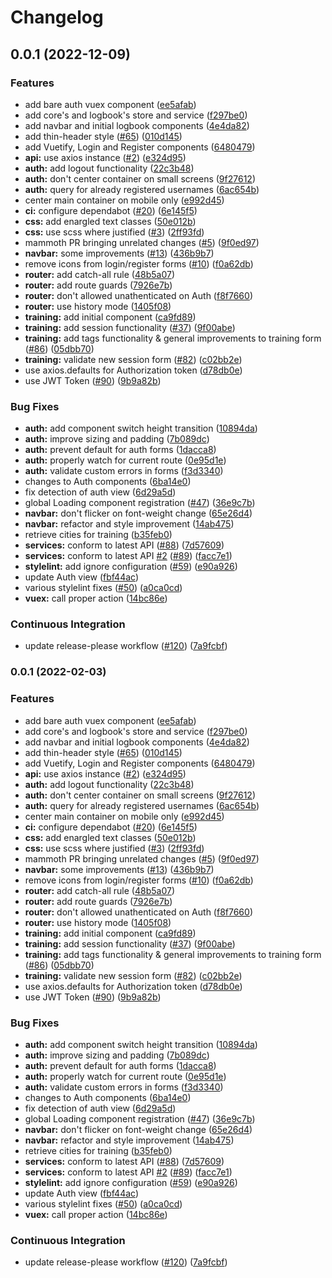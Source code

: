 # Changelog

## 0.0.1 (2022-12-09)


### Features

* add bare auth vuex component ([ee5afab](https://github.com/clog-rocks/frontend/commit/ee5afab9ebd5626c082eabb23d92ec0bd625331d))
* add core's and logbook's store and service ([f297be0](https://github.com/clog-rocks/frontend/commit/f297be01df51a000275f081d72ac6d3d6247f8f4))
* add navbar and initial logbook components ([4e4da82](https://github.com/clog-rocks/frontend/commit/4e4da829d73c2e8b060a93b87900fe66fda6fe51))
* add thin-header style ([#65](https://github.com/clog-rocks/frontend/issues/65)) ([010d145](https://github.com/clog-rocks/frontend/commit/010d1452af8b9a07e468fb8564646b1cb84d8249))
* add Vuetify, Login and Register components ([6480479](https://github.com/clog-rocks/frontend/commit/64804797aea8761e42c6ac62b242664982a6a9d1))
* **api:** use axios instance ([#2](https://github.com/clog-rocks/frontend/issues/2)) ([e324d95](https://github.com/clog-rocks/frontend/commit/e324d954ebecc6045a88d097441c3915968b3a98))
* **auth:** add logout functionality ([22c3b48](https://github.com/clog-rocks/frontend/commit/22c3b48f1c6e307b22117753ff88b91dff548c96))
* **auth:** don't center container on small screens ([9f27612](https://github.com/clog-rocks/frontend/commit/9f27612c8f7a8e7f46c3091cc536c2957fba95eb))
* **auth:** query for already registered usernames ([6ac654b](https://github.com/clog-rocks/frontend/commit/6ac654b52af0401722488693ce49c5a3529694a6))
* center main container on mobile only ([e992d45](https://github.com/clog-rocks/frontend/commit/e992d45fadc3abe462a032f544dfb2cbfeb4e744))
* **ci:** configure dependabot ([#20](https://github.com/clog-rocks/frontend/issues/20)) ([6e145f5](https://github.com/clog-rocks/frontend/commit/6e145f59ae382e02bfb294e2cdde7e0e3b2d9092))
* **css:** add enargled text classes ([50e012b](https://github.com/clog-rocks/frontend/commit/50e012b1318eca5b043c5672b2c17005fba0a08f))
* **css:** use scss where justified ([#3](https://github.com/clog-rocks/frontend/issues/3)) ([2ff93fd](https://github.com/clog-rocks/frontend/commit/2ff93fdf0ea2849a7994d4f293109bbfef3d4e09))
* mammoth PR bringing unrelated changes ([#5](https://github.com/clog-rocks/frontend/issues/5)) ([9f0ed97](https://github.com/clog-rocks/frontend/commit/9f0ed97bf474c0f405900f4ebf4a34e86cceb2e4))
* **navbar:** some improvements ([#13](https://github.com/clog-rocks/frontend/issues/13)) ([436b9b7](https://github.com/clog-rocks/frontend/commit/436b9b7ca996f7df66b6c1240cc919d5aa14a745))
* remove icons from login/register forms ([#10](https://github.com/clog-rocks/frontend/issues/10)) ([f0a62db](https://github.com/clog-rocks/frontend/commit/f0a62db743e1bc664521341c2365ab217e6a682f))
* **router:** add catch-all rule ([48b5a07](https://github.com/clog-rocks/frontend/commit/48b5a07ba144ac65e1a0c541f07f5ac6e700bef8))
* **router:** add route guards ([7926e7b](https://github.com/clog-rocks/frontend/commit/7926e7b34b9e5d42c54b2f7da535e6db0acc804e))
* **router:** don't allowed unathenticated on Auth ([f8f7660](https://github.com/clog-rocks/frontend/commit/f8f7660c2033f46a017375ce1836f215874fa196))
* **router:** use history mode ([1405f08](https://github.com/clog-rocks/frontend/commit/1405f0879b4a81f5b29d29b47011c2acdfedfab9))
* **training:** add initial component ([ca9fd89](https://github.com/clog-rocks/frontend/commit/ca9fd89027a44630a19078213cd9d87d1823e670))
* **training:** add session functionality ([#37](https://github.com/clog-rocks/frontend/issues/37)) ([9f00abe](https://github.com/clog-rocks/frontend/commit/9f00abe33f0e77aba62698ab3059afdc05cc22b9))
* **training:** add tags functionality & general improvements to training form ([#86](https://github.com/clog-rocks/frontend/issues/86)) ([05dbb70](https://github.com/clog-rocks/frontend/commit/05dbb70f6044835de411795ae6508206c53855a6))
* **training:** validate new session form ([#82](https://github.com/clog-rocks/frontend/issues/82)) ([c02bb2e](https://github.com/clog-rocks/frontend/commit/c02bb2e26918e310d2fc3df4e2f78c04040c79cf))
* use axios.defaults for Authorization token ([d78db0e](https://github.com/clog-rocks/frontend/commit/d78db0ecd29c7e2e6c59515ff1619e3b7753db46))
* use JWT Token ([#90](https://github.com/clog-rocks/frontend/issues/90)) ([9b9a82b](https://github.com/clog-rocks/frontend/commit/9b9a82b43c8660d802eac6f07ac02ae749c412ca))


### Bug Fixes

* **auth:** add component switch height transition ([10894da](https://github.com/clog-rocks/frontend/commit/10894daa2b04c94d15d21b7f160532ed8a43fd96))
* **auth:** improve sizing and padding ([7b089dc](https://github.com/clog-rocks/frontend/commit/7b089dc4ae9ec61c3d87dd3cf1d1be3bdcb6fd00))
* **auth:** prevent default for auth forms ([1dacca8](https://github.com/clog-rocks/frontend/commit/1dacca823f6823f0c2cb9255c1ff5611b62b44c4))
* **auth:** properly watch for current route ([0e95d1e](https://github.com/clog-rocks/frontend/commit/0e95d1ebff6024f99929a01767c56ec377854f7e))
* **auth:** validate custom errors in forms ([f3d3340](https://github.com/clog-rocks/frontend/commit/f3d334062aa1c0436302e7192001521914a70f85))
* changes to Auth components ([6ba14e0](https://github.com/clog-rocks/frontend/commit/6ba14e0247c24403ffd0ec004b9b074644a6087d))
* fix detection of auth view ([6d29a5d](https://github.com/clog-rocks/frontend/commit/6d29a5d0e9d7d7c58ce461ddf5856c5929f4d57a))
* global Loading component registration ([#47](https://github.com/clog-rocks/frontend/issues/47)) ([36e9c7b](https://github.com/clog-rocks/frontend/commit/36e9c7bec05feff0ba59487ca05c73ac16b477fe))
* **navbar:** don't flicker on font-weight change ([65e26d4](https://github.com/clog-rocks/frontend/commit/65e26d47c1d672d7843386b614088af65c88fb1e))
* **navbar:** refactor and style improvement ([14ab475](https://github.com/clog-rocks/frontend/commit/14ab475568223f316edc91e143c438cce79901a3))
* retrieve cities for training ([b35feb0](https://github.com/clog-rocks/frontend/commit/b35feb03841b3aeee74f3035a4953dd3092406ca))
* **services:** conform to latest API ([#88](https://github.com/clog-rocks/frontend/issues/88)) ([7d57609](https://github.com/clog-rocks/frontend/commit/7d576092e8fc6e0eb81485f3a4f19f8e50886ca5))
* **services:** conform to latest API [#2](https://github.com/clog-rocks/frontend/issues/2) ([#89](https://github.com/clog-rocks/frontend/issues/89)) ([facc7e1](https://github.com/clog-rocks/frontend/commit/facc7e10a3a9005fc0b303c05457e1f39008341d))
* **stylelint:** add ignore configuration ([#59](https://github.com/clog-rocks/frontend/issues/59)) ([e90a926](https://github.com/clog-rocks/frontend/commit/e90a926c563c9ea67ac79e851ab1dd12723efe6c))
* update Auth view ([fbf44ac](https://github.com/clog-rocks/frontend/commit/fbf44ac3935a264a9d151da54244c6ddb2777342))
* various stylelint fixes ([#50](https://github.com/clog-rocks/frontend/issues/50)) ([a0ca0cd](https://github.com/clog-rocks/frontend/commit/a0ca0cdd02c0170d7eeeae03b5cbb79b997877df))
* **vuex:** call proper action ([14bc86e](https://github.com/clog-rocks/frontend/commit/14bc86e7c25c609c3606e5c7baccab3f6ea1a7ae))


### Continuous Integration

* update release-please workflow ([#120](https://github.com/clog-rocks/frontend/issues/120)) ([7a9fcbf](https://github.com/clog-rocks/frontend/commit/7a9fcbf3b05c3175261e90136becbb5873ebad05))

### 0.0.1 (2022-02-03)


### Features

* add bare auth vuex component ([ee5afab](https://github.com/clog-rocks/frontend/commit/ee5afab9ebd5626c082eabb23d92ec0bd625331d))
* add core's and logbook's store and service ([f297be0](https://github.com/clog-rocks/frontend/commit/f297be01df51a000275f081d72ac6d3d6247f8f4))
* add navbar and initial logbook components ([4e4da82](https://github.com/clog-rocks/frontend/commit/4e4da829d73c2e8b060a93b87900fe66fda6fe51))
* add thin-header style ([#65](https://github.com/clog-rocks/frontend/issues/65)) ([010d145](https://github.com/clog-rocks/frontend/commit/010d1452af8b9a07e468fb8564646b1cb84d8249))
* add Vuetify, Login and Register components ([6480479](https://github.com/clog-rocks/frontend/commit/64804797aea8761e42c6ac62b242664982a6a9d1))
* **api:** use axios instance ([#2](https://github.com/clog-rocks/frontend/issues/2)) ([e324d95](https://github.com/clog-rocks/frontend/commit/e324d954ebecc6045a88d097441c3915968b3a98))
* **auth:** add logout functionality ([22c3b48](https://github.com/clog-rocks/frontend/commit/22c3b48f1c6e307b22117753ff88b91dff548c96))
* **auth:** don't center container on small screens ([9f27612](https://github.com/clog-rocks/frontend/commit/9f27612c8f7a8e7f46c3091cc536c2957fba95eb))
* **auth:** query for already registered usernames ([6ac654b](https://github.com/clog-rocks/frontend/commit/6ac654b52af0401722488693ce49c5a3529694a6))
* center main container on mobile only ([e992d45](https://github.com/clog-rocks/frontend/commit/e992d45fadc3abe462a032f544dfb2cbfeb4e744))
* **ci:** configure dependabot ([#20](https://github.com/clog-rocks/frontend/issues/20)) ([6e145f5](https://github.com/clog-rocks/frontend/commit/6e145f59ae382e02bfb294e2cdde7e0e3b2d9092))
* **css:** add enargled text classes ([50e012b](https://github.com/clog-rocks/frontend/commit/50e012b1318eca5b043c5672b2c17005fba0a08f))
* **css:** use scss where justified ([#3](https://github.com/clog-rocks/frontend/issues/3)) ([2ff93fd](https://github.com/clog-rocks/frontend/commit/2ff93fdf0ea2849a7994d4f293109bbfef3d4e09))
* mammoth PR bringing unrelated changes ([#5](https://github.com/clog-rocks/frontend/issues/5)) ([9f0ed97](https://github.com/clog-rocks/frontend/commit/9f0ed97bf474c0f405900f4ebf4a34e86cceb2e4))
* **navbar:** some improvements ([#13](https://github.com/clog-rocks/frontend/issues/13)) ([436b9b7](https://github.com/clog-rocks/frontend/commit/436b9b7ca996f7df66b6c1240cc919d5aa14a745))
* remove icons from login/register forms ([#10](https://github.com/clog-rocks/frontend/issues/10)) ([f0a62db](https://github.com/clog-rocks/frontend/commit/f0a62db743e1bc664521341c2365ab217e6a682f))
* **router:** add catch-all rule ([48b5a07](https://github.com/clog-rocks/frontend/commit/48b5a07ba144ac65e1a0c541f07f5ac6e700bef8))
* **router:** add route guards ([7926e7b](https://github.com/clog-rocks/frontend/commit/7926e7b34b9e5d42c54b2f7da535e6db0acc804e))
* **router:** don't allowed unathenticated on Auth ([f8f7660](https://github.com/clog-rocks/frontend/commit/f8f7660c2033f46a017375ce1836f215874fa196))
* **router:** use history mode ([1405f08](https://github.com/clog-rocks/frontend/commit/1405f0879b4a81f5b29d29b47011c2acdfedfab9))
* **training:** add initial component ([ca9fd89](https://github.com/clog-rocks/frontend/commit/ca9fd89027a44630a19078213cd9d87d1823e670))
* **training:** add session functionality ([#37](https://github.com/clog-rocks/frontend/issues/37)) ([9f00abe](https://github.com/clog-rocks/frontend/commit/9f00abe33f0e77aba62698ab3059afdc05cc22b9))
* **training:** add tags functionality & general improvements to training form ([#86](https://github.com/clog-rocks/frontend/issues/86)) ([05dbb70](https://github.com/clog-rocks/frontend/commit/05dbb70f6044835de411795ae6508206c53855a6))
* **training:** validate new session form ([#82](https://github.com/clog-rocks/frontend/issues/82)) ([c02bb2e](https://github.com/clog-rocks/frontend/commit/c02bb2e26918e310d2fc3df4e2f78c04040c79cf))
* use axios.defaults for Authorization token ([d78db0e](https://github.com/clog-rocks/frontend/commit/d78db0ecd29c7e2e6c59515ff1619e3b7753db46))
* use JWT Token ([#90](https://github.com/clog-rocks/frontend/issues/90)) ([9b9a82b](https://github.com/clog-rocks/frontend/commit/9b9a82b43c8660d802eac6f07ac02ae749c412ca))


### Bug Fixes

* **auth:** add component switch height transition ([10894da](https://github.com/clog-rocks/frontend/commit/10894daa2b04c94d15d21b7f160532ed8a43fd96))
* **auth:** improve sizing and padding ([7b089dc](https://github.com/clog-rocks/frontend/commit/7b089dc4ae9ec61c3d87dd3cf1d1be3bdcb6fd00))
* **auth:** prevent default for auth forms ([1dacca8](https://github.com/clog-rocks/frontend/commit/1dacca823f6823f0c2cb9255c1ff5611b62b44c4))
* **auth:** properly watch for current route ([0e95d1e](https://github.com/clog-rocks/frontend/commit/0e95d1ebff6024f99929a01767c56ec377854f7e))
* **auth:** validate custom errors in forms ([f3d3340](https://github.com/clog-rocks/frontend/commit/f3d334062aa1c0436302e7192001521914a70f85))
* changes to Auth components ([6ba14e0](https://github.com/clog-rocks/frontend/commit/6ba14e0247c24403ffd0ec004b9b074644a6087d))
* fix detection of auth view ([6d29a5d](https://github.com/clog-rocks/frontend/commit/6d29a5d0e9d7d7c58ce461ddf5856c5929f4d57a))
* global Loading component registration ([#47](https://github.com/clog-rocks/frontend/issues/47)) ([36e9c7b](https://github.com/clog-rocks/frontend/commit/36e9c7bec05feff0ba59487ca05c73ac16b477fe))
* **navbar:** don't flicker on font-weight change ([65e26d4](https://github.com/clog-rocks/frontend/commit/65e26d47c1d672d7843386b614088af65c88fb1e))
* **navbar:** refactor and style improvement ([14ab475](https://github.com/clog-rocks/frontend/commit/14ab475568223f316edc91e143c438cce79901a3))
* retrieve cities for training ([b35feb0](https://github.com/clog-rocks/frontend/commit/b35feb03841b3aeee74f3035a4953dd3092406ca))
* **services:** conform to latest API ([#88](https://github.com/clog-rocks/frontend/issues/88)) ([7d57609](https://github.com/clog-rocks/frontend/commit/7d576092e8fc6e0eb81485f3a4f19f8e50886ca5))
* **services:** conform to latest API [#2](https://github.com/clog-rocks/frontend/issues/2) ([#89](https://github.com/clog-rocks/frontend/issues/89)) ([facc7e1](https://github.com/clog-rocks/frontend/commit/facc7e10a3a9005fc0b303c05457e1f39008341d))
* **stylelint:** add ignore configuration ([#59](https://github.com/clog-rocks/frontend/issues/59)) ([e90a926](https://github.com/clog-rocks/frontend/commit/e90a926c563c9ea67ac79e851ab1dd12723efe6c))
* update Auth view ([fbf44ac](https://github.com/clog-rocks/frontend/commit/fbf44ac3935a264a9d151da54244c6ddb2777342))
* various stylelint fixes ([#50](https://github.com/clog-rocks/frontend/issues/50)) ([a0ca0cd](https://github.com/clog-rocks/frontend/commit/a0ca0cdd02c0170d7eeeae03b5cbb79b997877df))
* **vuex:** call proper action ([14bc86e](https://github.com/clog-rocks/frontend/commit/14bc86e7c25c609c3606e5c7baccab3f6ea1a7ae))


### Continuous Integration

* update release-please workflow ([#120](https://github.com/clog-rocks/frontend/issues/120)) ([7a9fcbf](https://github.com/clog-rocks/frontend/commit/7a9fcbf3b05c3175261e90136becbb5873ebad05))
